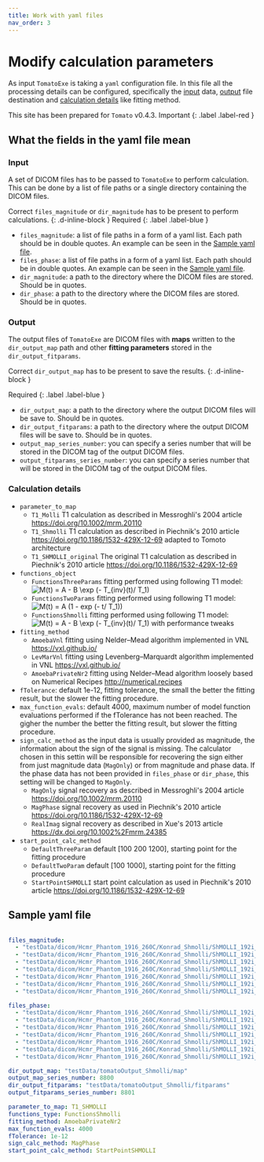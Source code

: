 ```yaml
---
title: Work with yaml files
nav_order: 3
---
```




# Modify calculation parameters

As input `TomatoExe` is taking a `yaml` configuration file. In this file all the processing details can be configured, specifically the [input](#input) data, [output](#output) file destination and [calculation details](#calculation-details) like fitting method.

This site has been prepared for `Tomato` v0.4.3.
Important
{: .label .label-red }

## What the fields in the yaml file mean

### Input

A set of DICOM files has to be passed to `TomatoExe` to perform calculation. This can be done by a list of file paths or a single directory containing the DICOM files.

<div class="code-example" markdown="1">

Correct `files_magnitude` or `dir_magnitude` has to be present to perform calculations.
{: .d-inline-block }
Required
{: .label .label-blue }

* `files_magnitude`: a list of file paths in a form of a yaml list. Each path should be in double quotes. An example can be seen in the [Sample yaml file](#sample-yaml-file).
* `files_phase`: a list of file paths in a form of a yaml list. Each path should be in double quotes. An example can be seen in the [Sample yaml file](#sample-yaml-file).
* `dir_magnitude`: a path to the directory where the DICOM files are stored. Should be in quotes.
* `dir_phase`: a path to the directory where the DICOM files are stored. Should be in quotes.

### Output

The output files of `TomatoExe` are DICOM files with **maps** written to the `dir_output_map` path and other **fitting parameters** stored in the `dir_output_fitparams`.

Correct `dir_output_map` has to be present to save the results.
{: .d-inline-block }

Required
{: .label .label-blue }

* `dir_output_map`: a path to the directory where the output DICOM files will be save to. Should be in quotes.
* `dir_output_fitparams`: a path to the directory where the output DICOM files will be save to. Should be in quotes.
* `output_map_series_number`: you can specify a series number that will be stored in the DICOM tag of the output DICOM files.
* `output_fitparams_series_number`: you can specify a series number that will be stored in the DICOM tag of the output DICOM files.

### Calculation details

* `parameter_to_map`
  * `T1_Molli` T1 calculation as described in Messroghli's 2004 article https://doi.org/10.1002/mrm.20110
  * `T1_Shmolli` T1 calculation as described in Piechnik's 2010 article https://doi.org/10.1186/1532-429X-12-69 adapted to Tomoto architecture
  * `T1_SHMOLLI_original` The original T1 calculation as described in Piechnik's 2010 article https://doi.org/10.1186/1532-429X-12-69
* `functions_object`
  * `FunctionsThreeParams` fitting performed using following T1 model: <img src="https://latex.codecogs.com/gif.latex?M(t)&space;=&space;A&space;-&space;B&space;\exp&space;(-&space;T_{inv}(t)/&space;T_1)" title="M(t) = A - B \exp (- T_{inv}(t)/ T_1)" />
  * `FunctionsTwoParams` fitting performed using following T1 model: <img src="https://latex.codecogs.com/gif.latex?M(t)&space;=&space;A&space;(1&space;-&space;exp&space;(-&space;t/&space;T_1))" title="M(t) = A (1 - exp (- t/ T_1))" />
  * `FunctionsShmolli` fitting performed using following T1 model: <img src="https://latex.codecogs.com/gif.latex?M(t)&space;=&space;A&space;-&space;B&space;\exp&space;(-&space;T_{inv}(t)/&space;T_1)" title="M(t) = A - B \exp (- T_{inv}(t)/ T_1)" /> with performance tweaks
* `fitting_method`
  * `AmoebaVnl` fitting using Nelder–Mead algorithm implemented in VNL <https://vxl.github.io/>
  * `LevMarVnl` fitting using Levenberg–Marquardt algorithm implemented in VNL <https://vxl.github.io/>
  * `AmoebaPrivateNr2` fitting using Nelder–Mead algorithm loosely based on Numerical Recipes <http://numerical.recipes>
* `fTolerance`: default 1e-12, fitting tolerance, the small the better the fitting result, but the slower the fitting procedure.
* `max_function_evals`: default 4000, maximum number of model function evaluations performed if the fTolerance has not been reached. The gigher the number the better the fitting result, but slower the fitting procedure.
* `sign_calc_method` as the input data is usually provided as magnitude, the information about the sign of the signal is missing. The calculator chosen in this settin will be responsible for recovering the sign either from just magnitude data (`MagOnly`) or from magnitude and phase data. If the phase data has not been provided in `files_phase` or `dir_phase`, this setting will be changed to `MagOnly`.
  * `MagOnly` signal recovery as described in Messroghli's 2004 article https://doi.org/10.1002/mrm.20110
  * `MagPhase` signal recovery as used in Piechnik's 2010 article https://doi.org/10.1186/1532-429X-12-69
  * `RealImag` signal recovery as described in Xue's 2013 article https://dx.doi.org/10.1002%2Fmrm.24385
* `start_point_calc_method`
  * `DefaultThreeParam` default [100 200 1200], starting point for the fitting procedure
  * `DefaultTwoParam` default [100 1000], starting point for the fitting procedure
  * `StartPointSHMOLLI` start point calculation as used in Piechnik's 2010 article https://doi.org/10.1186/1532-429X-12-69

## Sample yaml file

```yaml

files_magnitude:
  - "testData/dicom/Hcmr_Phantom_1916_260C/Konrad_Shmolli/ShMOLLI_192i_e11_12/IM-0001-0001.dcm"
  - "testData/dicom/Hcmr_Phantom_1916_260C/Konrad_Shmolli/ShMOLLI_192i_e11_12/IM-0001-0002.dcm"
  - "testData/dicom/Hcmr_Phantom_1916_260C/Konrad_Shmolli/ShMOLLI_192i_e11_12/IM-0001-0003.dcm"
  - "testData/dicom/Hcmr_Phantom_1916_260C/Konrad_Shmolli/ShMOLLI_192i_e11_12/IM-0001-0004.dcm"
  - "testData/dicom/Hcmr_Phantom_1916_260C/Konrad_Shmolli/ShMOLLI_192i_e11_12/IM-0001-0005.dcm"
  - "testData/dicom/Hcmr_Phantom_1916_260C/Konrad_Shmolli/ShMOLLI_192i_e11_12/IM-0001-0006.dcm"
  - "testData/dicom/Hcmr_Phantom_1916_260C/Konrad_Shmolli/ShMOLLI_192i_e11_12/IM-0001-0007.dcm"

files_phase:
  - "testData/dicom/Hcmr_Phantom_1916_260C/Konrad_Shmolli/ShMOLLI_192i_e11_13/IM-0002-0001.dcm"
  - "testData/dicom/Hcmr_Phantom_1916_260C/Konrad_Shmolli/ShMOLLI_192i_e11_13/IM-0002-0002.dcm"
  - "testData/dicom/Hcmr_Phantom_1916_260C/Konrad_Shmolli/ShMOLLI_192i_e11_13/IM-0002-0003.dcm"
  - "testData/dicom/Hcmr_Phantom_1916_260C/Konrad_Shmolli/ShMOLLI_192i_e11_13/IM-0002-0004.dcm"
  - "testData/dicom/Hcmr_Phantom_1916_260C/Konrad_Shmolli/ShMOLLI_192i_e11_13/IM-0002-0005.dcm"
  - "testData/dicom/Hcmr_Phantom_1916_260C/Konrad_Shmolli/ShMOLLI_192i_e11_13/IM-0002-0006.dcm"
  - "testData/dicom/Hcmr_Phantom_1916_260C/Konrad_Shmolli/ShMOLLI_192i_e11_13/IM-0002-0007.dcm"

dir_output_map: "testData/tomatoOutput_Shmolli/map"
output_map_series_number: 8800
dir_output_fitparams: "testData/tomatoOutput_Shmolli/fitparams"
output_fitparams_series_number: 8801

parameter_to_map: T1_SHMOLLI
functions_type: FunctionsShmolli
fitting_method: AmoebaPrivateNr2
max_function_evals: 4000
fTolerance: 1e-12
sign_calc_method: MagPhase
start_point_calc_method: StartPointSHMOLLI
```
